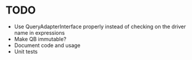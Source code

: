 # TODO
- Use QueryAdapterInterface properly instead of checking on the driver name in expressions
- Make QB immutable?
- Document code and usage
- Unit tests